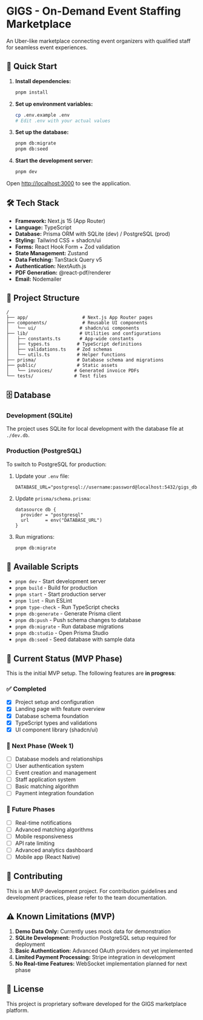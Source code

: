 # GIGS - On-Demand Event Staffing Marketplace

An Uber-like marketplace connecting event organizers with qualified staff for seamless event experiences.

## 🚀 Quick Start

1. **Install dependencies:**
   ```bash
   pnpm install
   ```

2. **Set up environment variables:**
   ```bash
   cp .env.example .env
   # Edit .env with your actual values
   ```

3. **Set up the database:**
   ```bash
   pnpm db:migrate
   pnpm db:seed
   ```

4. **Start the development server:**
   ```bash
   pnpm dev
   ```

Open [http://localhost:3000](http://localhost:3000) to see the application.

## 🛠️ Tech Stack

- **Framework:** Next.js 15 (App Router)
- **Language:** TypeScript
- **Database:** Prisma ORM with SQLite (dev) / PostgreSQL (prod)
- **Styling:** Tailwind CSS + shadcn/ui
- **Forms:** React Hook Form + Zod validation
- **State Management:** Zustand
- **Data Fetching:** TanStack Query v5
- **Authentication:** NextAuth.js
- **PDF Generation:** @react-pdf/renderer
- **Email:** Nodemailer

## 📁 Project Structure

```
/
├── app/                    # Next.js App Router pages
├── components/             # Reusable UI components
│   └── ui/                # shadcn/ui components
├── lib/                   # Utilities and configurations
│   ├── constants.ts       # App-wide constants
│   ├── types.ts          # TypeScript definitions
│   ├── validations.ts    # Zod schemas
│   └── utils.ts          # Helper functions
├── prisma/               # Database schema and migrations
├── public/               # Static assets
│   └── invoices/        # Generated invoice PDFs
└── tests/               # Test files
```

## 🗄️ Database

### Development (SQLite)
The project uses SQLite for local development with the database file at `./dev.db`.

### Production (PostgreSQL)
To switch to PostgreSQL for production:

1. Update your `.env` file:
   ```env
   DATABASE_URL="postgresql://username:password@localhost:5432/gigs_db"
   ```

2. Update `prisma/schema.prisma`:
   ```prisma
   datasource db {
     provider = "postgresql"
     url      = env("DATABASE_URL")
   }
   ```

3. Run migrations:
   ```bash
   pnpm db:migrate
   ```

## 🔧 Available Scripts

- `pnpm dev` - Start development server
- `pnpm build` - Build for production
- `pnpm start` - Start production server
- `pnpm lint` - Run ESLint
- `pnpm type-check` - Run TypeScript checks
- `pnpm db:generate` - Generate Prisma client
- `pnpm db:push` - Push schema changes to database
- `pnpm db:migrate` - Run database migrations
- `pnpm db:studio` - Open Prisma Studio
- `pnpm db:seed` - Seed database with sample data

## 🚧 Current Status (MVP Phase)

This is the initial MVP setup. The following features are **in progress**:

### ✅ Completed
- [x] Project setup and configuration
- [x] Landing page with feature overview
- [x] Database schema foundation
- [x] TypeScript types and validations
- [x] UI component library (shadcn/ui)

### 🔄 Next Phase (Week 1)
- [ ] Database models and relationships
- [ ] User authentication system
- [ ] Event creation and management
- [ ] Staff application system
- [ ] Basic matching algorithm
- [ ] Payment integration foundation

### 🔮 Future Phases
- [ ] Real-time notifications
- [ ] Advanced matching algorithms
- [ ] Mobile responsiveness
- [ ] API rate limiting
- [ ] Advanced analytics dashboard
- [ ] Mobile app (React Native)

## 🤝 Contributing

This is an MVP development project. For contribution guidelines and development practices, please refer to the team documentation.

## ⚠️ Known Limitations (MVP)

1. **Demo Data Only:** Currently uses mock data for demonstration
2. **SQLite Development:** Production PostgreSQL setup required for deployment
3. **Basic Authentication:** Advanced OAuth providers not yet implemented
4. **Limited Payment Processing:** Stripe integration in development
5. **No Real-time Features:** WebSocket implementation planned for next phase

## 📄 License

This project is proprietary software developed for the GIGS marketplace platform.